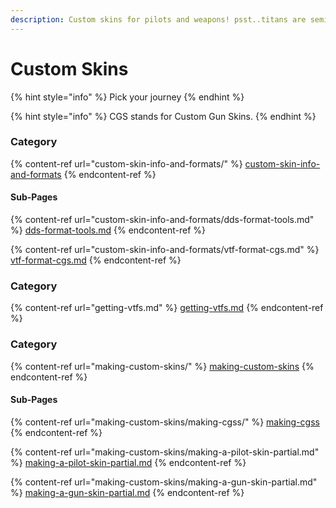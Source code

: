 ```yaml
---
description: Custom skins for pilots and weapons! psst..titans are semi possible.
---
```


# Custom Skins

{% hint style="info" %}
Pick your journey
{% endhint %}

{% hint style="info" %}
CGS stands for Custom Gun Skins.
{% endhint %}

### Category&#x20;

{% content-ref url="custom-skin-info-and-formats/" %}
[custom-skin-info-and-formats](custom-skin-info-and-formats/)
{% endcontent-ref %}

#### Sub-Pages

{% content-ref url="custom-skin-info-and-formats/dds-format-tools.md" %}
[dds-format-tools.md](custom-skin-info-and-formats/dds-format-tools.md)
{% endcontent-ref %}

{% content-ref url="custom-skin-info-and-formats/vtf-format-cgs.md" %}
[vtf-format-cgs.md](custom-skin-info-and-formats/vtf-format-cgs.md)
{% endcontent-ref %}

### Category

{% content-ref url="getting-vtfs.md" %}
[getting-vtfs.md](getting-vtfs.md)
{% endcontent-ref %}

### Category

{% content-ref url="making-custom-skins/" %}
[making-custom-skins](making-custom-skins/)
{% endcontent-ref %}

#### Sub-Pages

{% content-ref url="making-custom-skins/making-cgss/" %}
[making-cgss](making-custom-skins/making-cgss/)
{% endcontent-ref %}

{% content-ref url="making-custom-skins/making-a-pilot-skin-partial.md" %}
[making-a-pilot-skin-partial.md](making-custom-skins/making-a-pilot-skin-partial.md)
{% endcontent-ref %}

{% content-ref url="making-custom-skins/making-a-gun-skin-partial.md" %}
[making-a-gun-skin-partial.md](making-custom-skins/making-a-gun-skin-partial.md)
{% endcontent-ref %}



